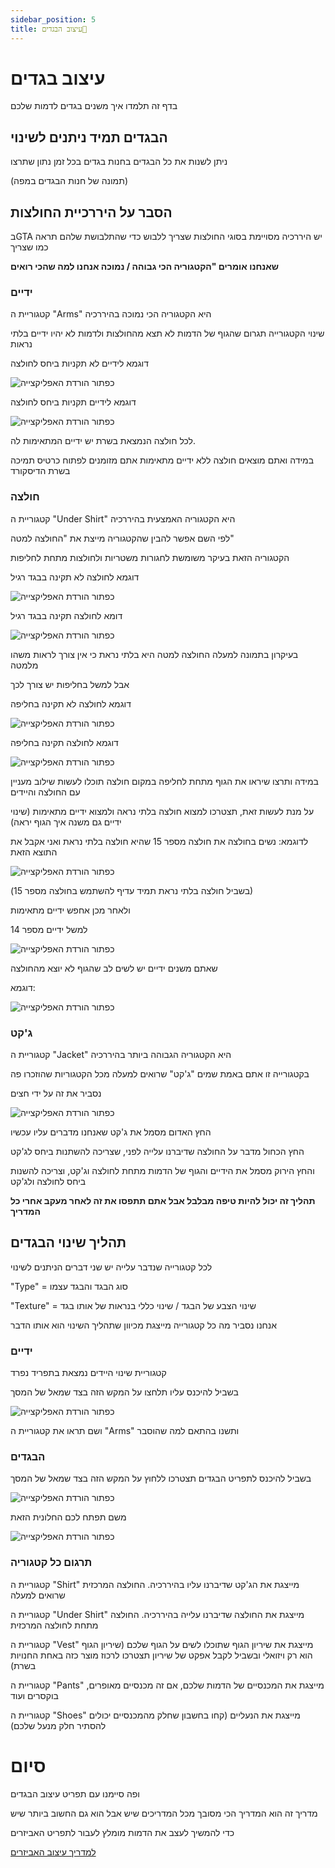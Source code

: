 ```yaml
---
sidebar_position: 5
title: עיצוב הבגדים👕
---
```


# עיצוב בגדים
בדף זה תלמדו איך משנים בגדים לדמות שלכם

## הבגדים תמיד ניתנים לשינוי
ניתן לשנות את כל הבגדים בחנות בגדים בכל זמן נתון שתרצו

(תמונה של חנות הבגדים במפה)

## הסבר על היררכיית החולצות

בGTA יש היררכיה מסויימת בסוגי החולצות שצריך ללבוש כדי שהתלבושת שלהם תראה כמו שצריך

**שאנחנו אומרים "הקטגוריה הכי גבוהה / נמוכה אנחנו למה שהכי רואים**


### ידיים

קטגוריית ה "Arms" היא הקטגוריה הכי נמוכה בהיררכיה

שינוי הקטגורייה תגרום שהגוף של הדמות לא תצא מהחולצות ולדמות לא יהיו ידיים בלתי נראות

דוגמא לידיים לא תקניות ביחס לחולצה

![כפתור הורדת האפליקצייה](../../img/charactercustomization/char36.png)

דוגמא לידיים תקניות ביחס לחולצה

![כפתור הורדת האפליקצייה](../../img/charactercustomization/char37.png)

לכל חולצה הנמצאת בשרת יש ידיים המתאימות לה.

במידה ואתם מוצאים חולצה ללא ידיים מתאימות אתם מזומנים לפתוח כרטיס תמיכה בשרת הדיסקורד

### חולצה

קטגוריית ה "Under Shirt" היא הקטגוריה האמצעית בהיררכיה

לפי השם אפשר להבין שהקטגוריה מייצת את "החולצה למטה"

הקטגוריה הזאת בעיקר משומשת לחגורות משטריות ולחולצות מתחת לחליפות

דוגמא לחולצה לא תקינה בבגד רגיל

![כפתור הורדת האפליקצייה](../../img/charactercustomization/char38.png)

דומא לחולצה תקינה בבגד רגיל

![כפתור הורדת האפליקצייה](../../img/charactercustomization/char39.png)

בעיקרון בתמונה למעלה החולצה למטה היא בלתי נראת כי אין צורך לראות משהו מלמטה

אבל למשל בחליפות יש צורך לכך

דוגמא לחולצה לא תקינה בחליפה

![כפתור הורדת האפליקצייה](../../img/charactercustomization/char40.png)

דוגמא לחולצה תקינה בחליפה

![כפתור הורדת האפליקצייה](../../img/charactercustomization/char41.png)

במידה ותרצו שיראו את הגוף מתחת לחליפה במקום חולצה תוכלו לעשות שילוב מעניין עם החולצה והיידים

על מנת לעשות זאת, תצטרכו למצוא חולצה בלתי נראה ולמצוא ידיים מתאימות (שינוי ידיים גם משנה איך הגוף יראה)

לדוגמא: נשים בחולצה את חולצה מספר 15 שהיא חולצה בלתי נראת ואני אקבל את התוצא הזאת

![כפתור הורדת האפליקצייה](../../img/charactercustomization/char42.png)

(בשביל חולצה בלתי נראת תמיד עדיף להשתמש בחולצה מספר 15)

ולאחר מכן אחפש ידיים מתאימות

למשל ידיים מספר 14

![כפתור הורדת האפליקצייה](../../img/charactercustomization/char43.png)

שאתם משנים ידיים יש לשים לב שהגוף לא יוצא מהחולצה

דוגמא: 

![כפתור הורדת האפליקצייה](../../img/charactercustomization/char44.png)

### ג'קט

קטגוריית ה "Jacket" היא הקטגוריה הגבוהה ביותר בהיררכיה

בקטגורייה זו אתם באמת שמים "ג'קט" שרואים למעלה מכל הקטגוריות שהוזכרו פה

נסביר את זה על ידי חצים

![כפתור הורדת האפליקצייה](../../img/charactercustomization/char45.png)

החץ האדום מסמל את ג'קט שאנחנו מדברים עליו עכשיו

החץ הכחול מדבר על החולצה שדיברנו עלייה לפני, שצריכה להשתנות ביחס לג'קט

והחץ הירוק מסמל את הידיים והגוף של הדמות מתחת לחולצה וג'קט, וצריכה להשנות ביחס לחולצה ולג'קט


**תהליך זה יכול להיות טיפה מבלבל אבל אתם תתפסו את זה לאחר מעקב אחרי כל המדריך**

## תהליך שינוי הבגדים

לכל קטגורייה שנדבר עלייה יש שני דברים הניתנים לשינוי

"Type" = סוג הבגד והבגד עצמו

"Texture" = שינוי הצבע של הבגד / שינוי כללי בנראות של אותו בגד

אנחנו נסביר מה כל קטגורייה מייצגת מכיוון שתהליך השינוי הוא אותו הדבר

### ידיים

קטגוריית שינוי היידים נמצאת בתפריד נפרד

בשביל להיכנס עליו תלחצו על המקש הזה בצד שמאל של המסך

![כפתור הורדת האפליקצייה](../../img/charactercustomization/char09.png)

ושם תראו את קטגוריית ה "Arms" ותשנו בהתאם למה שהוסבר


### הבגדים

בשביל להיכנס לתפריט הבגדים תצטרכו ללחוץ על המקש הזה בצד שמאל של המסך

![כפתור הורדת האפליקצייה](../../img/charactercustomization/char12.png)

משם תפתח לכם החלונית הזאת

![כפתור הורדת האפליקצייה](../../img/charactercustomization/char46.png)

### תרגום כל קטגוריה

קטגוריית ה "Shirt" מייצגת את הג'קט שדיברנו עליו בהיררכיה. החולצה המרכזית שרואים למעלה

קטגוריית ה "Under Shirt" מייצגת את החולצה שדיברנו עלייה בהיררכיה. החולצה מתחת לחולצה המרכזית

קטגוריית ה "Vest" מייצגת את שיריון הגוף שתוכלו לשים על הגוף שלכם (שיריון הגוף הוא רק ויזואלי ובשביל לקבל אפקט של שיריון תצטרכו לרכוז מוצר כזה באחת החנויות בשרת)

קטגוריית ה "Pants" מייצגת את המכנסיים של הדמות שלכם, אם זה מכנסיים מאופרים, בוקסרים ועוד

קטגוריית ה "Shoes" מייצגת את הנעליים (קחו בחשבון שחלק מהמכנסיים יכולים להסתיר חלק מנעל שלכם)

# סיום


ופה סיימנו עם תפריט עיצוב הבגדים

מדריך זה הוא המדריך הכי מסובך מכל המדריכים שיש אבל הוא גם החשוב ביותר שיש

כדי להמשיך לעצב את הדמות מומלץ לעבור לתפריט האביזרים


[למדריך עיצוב האביזרים](accesories_customization.md)
